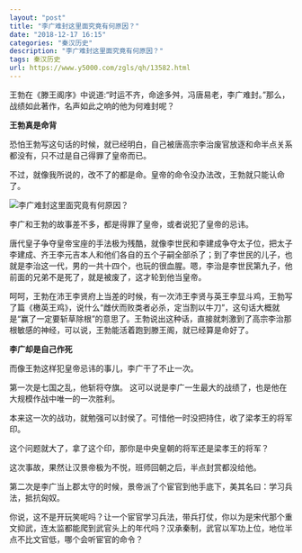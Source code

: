 ```yaml
---
layout: "post"
title: "李广难封这里面究竟有何原因？"
date: "2018-12-17 16:15"
categories: "秦汉历史"
description: "李广难封这里面究竟有何原因？"
tags: 秦汉历史
url: https://www.y5000.com/zgls/qh/13582.html
---
```






王勃在《滕王阁序》中说道:“时运不齐，命途多舛，冯唐易老，李广难封。”那么，战绩如此著作，名声如此之响的他为何难封呢？

**王勃真是命背**

恐怕王勃写这句话的时候，就已经明白，自己被唐高宗李治废官放逐和命半点关系都没有，只不过是自己得罪了皇帝而已。

不过，就像我所说的，改不了的都是命。皇帝的命令没办法改，王勃就只能认命了。

![李广难封这里面究竟有何原因？](/uploads/allimg/170215/6-1F215141523326.JPG)

李广和王勃的故事差不多，都是得罪了皇帝，或者说犯了皇帝的忌讳。

唐代皇子争夺皇帝宝座的手法极为残酷，就像李世民和李建成争夺太子位，把太子李建成、齐王李元吉本人和他们各自的五个子嗣全部杀了；到了李世民的儿子，也就是李治这一代，男的一共十四个，也玩的很血腥。嗯，李治是李世民第九子，他前面的兄弟不是死了，就是被废了，这才轮到他当皇帝。

呵呵，王勃在沛王李贤府上当差的时候，有一次沛王李贤与英王李显斗鸡，王勃写了篇《檄英王鸡》，说什么“雌伏而败类者必杀，定当割以牛刀”，这句话大概就是“赢了一定要斩草除根”的意思了。王勃说出这种话，直接就刺激到了高宗李治那根敏感的神经，可以说，王勃能活着跑到滕王阁，就已经算是命好了。

**李广却是自己作死**

而像王勃这样犯皇帝忌讳的事儿，李广干了不止一次。

第一次是七国之乱，他斩将夺旗。 这可以说是李广一生最大的战绩了，也是他在大规模作战中唯一的一次胜利。

本来这一次的战功，就勉强可以封侯了。可惜他一时没把持住，收了梁孝王的将军印。

这个问题就大了，拿了这个印，那你是中央皇朝的将军还是梁孝王的将军？

这次事故，果然让汉景帝极为不悦，班师回朝之后，半点封赏都没给他。

第二次是李广当上郡太守的时候，景帝派了个宦官到他手底下，美其名曰：学习兵法，抵抗匈奴。

你说，这不是开玩笑呢吗？让一个宦官学习兵法，带兵打仗，你以为是宋代那个重文抑武，连太监都能爬到武官头上的年代吗？汉承秦制，武官以军功上位，地位半点不比文官低，哪个会听宦官的命令？
